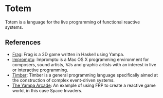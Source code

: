 # Totem

Totem is a language for the live programming of functional reactive systems.

## References

- [Frag](http://www.haskell.org/haskellwiki/Frag): Frag is a 3D game written in Haskell using Yampa.
- [Impromptu](http://en.wikipedia.org/wiki/Impromptu_(programming_environment)): Impromptu is a Mac OS X programming environment for composers, sound artists, VJs and graphic artists with an interest in live or interactive programming. 
- [Timber](http://timber-lang.org/index.html): Timber is a general programming language specifically aimed at the construction of complex event-driven systems.
- [The Yampa Arcade](http://haskell.cs.yale.edu/yale/papers/haskell-workshop03/index.html): An example of using FRP to create a reactive game world, in this case Space Invaders.